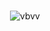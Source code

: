 <div align="center">
  
  <br>![vbvv](https://media4.giphy.com/media/v1.Y2lkPTc5MGI3NjExYnV1aWxreGQyMjMwOXV3YjNyOG11YzgxNzhmNnc4OTN5cWFjaXpoNSZlcD12MV9pbnRlcm5hbF9naWZfYnlfaWQmY3Q9Zw/2IudUHdI075HL02Pkk/giphy.webp)
  
</div>
